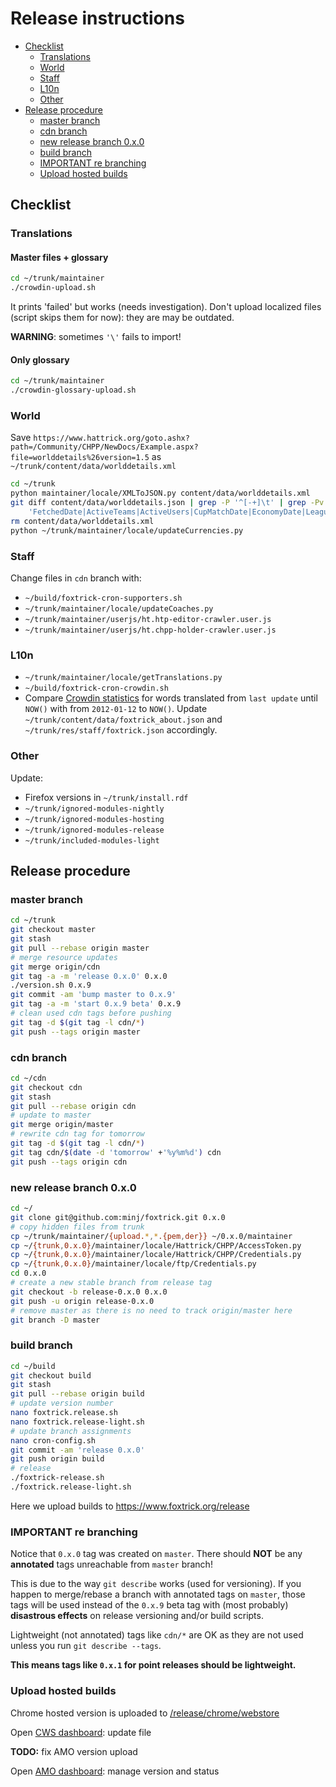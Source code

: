 # Release instructions

<!-- MarkdownTOC autolink=true bracket=round depth=3 -->

- [Checklist](#checklist)
    - [Translations](#translations)
    - [World](#world)
    - [Staff](#staff)
    - [L10n](#l10n)
    - [Other](#other)
- [Release procedure](#release-procedure)
    - [master branch](#master-branch)
    - [cdn branch](#cdn-branch)
    - [new release branch 0.x.0](#new-release-branch-0x0)
    - [build branch](#build-branch)
    - [IMPORTANT re branching](#important-re-branching)
    - [Upload hosted builds](#upload-hosted-builds)

<!-- /MarkdownTOC -->

## Checklist
### Translations
#### Master files + glossary
```sh
cd ~/trunk/maintainer
./crowdin-upload.sh
```
It prints 'failed' but works (needs investigation). Don't upload localized files (script skips them for now): they are may be outdated.

**WARNING**: sometimes `'\'` fails to import!

#### Only glossary
```sh
cd ~/trunk/maintainer
./crowdin-glossary-upload.sh
```

### World
Save `https://www.hattrick.org/goto.ashx?path=/Community/CHPP/NewDocs/Example.aspx?file=worlddetails%26version=1.5` as `~/trunk/content/data/worlddetails.xml`
```sh
cd ~/trunk
python maintainer/locale/XMLToJSON.py content/data/worlddetails.xml
git diff content/data/worlddetails.json | grep -P '^[-+]\t' | grep -Pv \
    'FetchedDate|ActiveTeams|ActiveUsers|CupMatchDate|EconomyDate|LeagueName|MatchRound|NumberOfLevels|Season|SeriesMatchDate|TrainingDate|WaitingUsers'
rm content/data/worlddetails.xml
python ~/trunk/maintainer/locale/updateCurrencies.py
```

### Staff
Change files in `cdn` branch with:
- `~/build/foxtrick-cron-supporters.sh`
- `~/trunk/maintainer/locale/updateCoaches.py`
- `~/trunk/maintainer/userjs/ht.htp-editor-crawler.user.js`
- `~/trunk/maintainer/userjs/ht.chpp-holder-crawler.user.js`

### L10n
- `~/trunk/maintainer/locale/getTranslations.py`
- `~/build/foxtrick-cron-crowdin.sh`
- Compare [Crowdin statistics](https://crowdin.com/project/foxtrick/settings#reports-custom) for words translated from `last update` until `NOW()` with from `2012-01-12` to `NOW()`. Update `~/trunk/content/data/foxtrick_about.json` and `~/trunk/res/staff/foxtrick.json` accordingly.

### Other
Update:
- Firefox versions in `~/trunk/install.rdf`
- `~/trunk/ignored-modules-nightly`
- `~/trunk/ignored-modules-hosting`
- `~/trunk/ignored-modules-release`
- `~/trunk/included-modules-light`

## Release procedure
### master branch
```sh
cd ~/trunk
git checkout master
git stash
git pull --rebase origin master
# merge resource updates
git merge origin/cdn
git tag -a -m 'release 0.x.0' 0.x.0
./version.sh 0.x.9
git commit -am 'bump master to 0.x.9'
git tag -a -m 'start 0.x.9 beta' 0.x.9
# clean used cdn tags before pushing
git tag -d $(git tag -l cdn/*)
git push --tags origin master
```
### cdn branch
```sh
cd ~/cdn
git checkout cdn
git stash
git pull --rebase origin cdn
# update to master
git merge origin/master
# rewrite cdn tag for tomorrow
git tag -d $(git tag -l cdn/*)
git tag cdn/$(date -d 'tomorrow' +'%y%m%d') cdn
git push --tags origin cdn
```
### new release branch 0.x.0
```sh
cd ~/
git clone git@github.com:minj/foxtrick.git 0.x.0
# copy hidden files from trunk
cp ~/trunk/maintainer/{upload.*,*.{pem,der}} ~/0.x.0/maintainer
cp ~/{trunk,0.x.0}/maintainer/locale/Hattrick/CHPP/AccessToken.py
cp ~/{trunk,0.x.0}/maintainer/locale/Hattrick/CHPP/Credentials.py
cp ~/{trunk,0.x.0}/maintainer/locale/ftp/Credentials.py
cd 0.x.0
# create a new stable branch from release tag
git checkout -b release-0.x.0 0.x.0
git push -u origin release-0.x.0
# remove master as there is no need to track origin/master here
git branch -D master
```
### build branch
```sh
cd ~/build
git checkout build
git stash
git pull --rebase origin build
# update version number 
nano foxtrick.release.sh 
nano foxtrick.release-light.sh
# update branch assignments
nano cron-config.sh
git commit -am 'release 0.x.0'
git push origin build
# release
./foxtrick-release.sh
./foxtrick.release-light.sh
```
Here we upload builds to https://www.foxtrick.org/release
### IMPORTANT re branching
Notice that `0.x.0` tag was created on `master`. There should **NOT** be any **annotated** tags unreachable from `master` branch!

This is due to the way `git describe` works (used for versioning). If you happen to merge/rebase a branch with annotated tags on `master`, those tags will be used instead of the `0.x.9` beta tag with (most probably) **disastrous effects** on release versioning and/or build scripts.

Lightweight (not annotated) tags like `cdn/*` are OK as they are not used unless you run `git describe --tags`.

**This means tags like `0.x.1` for point releases should be lightweight.**

### Upload hosted builds
Chrome hosted version is uploaded to [/release/chrome/webstore](https://www.foxtrick.org/release/chrome/webstore)

Open [CWS dashboard](https://chrome.google.com/webstore/developer/edit/bpfbbngccefbbndginomofgpagkjckik): update file

**TODO:** fix AMO version upload

Open [AMO dashboard](https://addons.mozilla.org/en-US/developers/addon/foxtrick/edit): manage version and status
